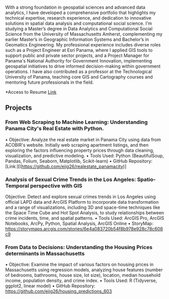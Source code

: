 With a strong foundation in geospatial sciences and advanced data analytics, I have developed a comprehensive portfolio that highlights my technical expertise, research experience, and dedication to innovative solutions in spatial data analysis and computational social science. I'm studying a Master’s degree in Data Analytics and Computational Social Science from the University of Massachusetts Amherst, complementing my earlier Master’s in Geographic Information Systems and Bachelor’s in Geomatics Engineering. My professional experience includes diverse roles such as a Project Engineer at Esri Panama, where I applied GIS tools to support public and private sector projects, and a Project Manager for Panama's National Authority for Government Innovation, implementing  geospatial initiatives to drive informed decision-making within government operations. I have also contributed as a professor at the Technological University of Panama, teaching core GIS and Cartography courses and mentoring future professionals in the field.

*Access to Resume [Link]([https://drive.google.com/file/d/19Yxv4q5yEca0VEZEWTHPy45aKVEE-RP-/view?usp=sharing])

## Projects
### From Web Scraping to Machine Learning: Understanding Panama City's Real Estate with Python.
•	Objective: Analyze the real estate market in Panama City using data from ACOBIR's website. Initially web scraping apartment listings, and then exploring the factors influencing property prices through data cleaning, visualization, and predictive modeling.
•	Tools Used: Python (BeautifulSoup, Pandas, Folium, Seaborn, Matplotlib, Scikit-learn)
•	GitHub Repository: [Link:][(https://github.com/eiig26/realestate_panamacity)]

### Analysis of Sexual Crime Trends in the Los Angeles: Spatio-Temporal perspective with GIS
Objective: Detect and explore sexual crimes trends in Los Angeles using official LAPD data and ArcGIS Platform to incorporate data transformation and a range of visualizations, including 3D and space-time techniques like the Space Time Cube and Hot Spot Analysis, to study relationships between crime incidents, time, and spatial patterns.
•	Tools Used: ArcGIS Pro, ArcGIS Notebooks, ArcPy, Python, Spatial Analysis, ArcGIS Online
•	StoryMap: https://storymaps.arcgis.com/stories/6e4a083720b54f8b978e928c78c608c9

### From Data to Decisions: Understanding the Housing Prices determinants in Massachusetts
•	Objective: Examine the impact of various factors on housing prices in Massachusetts using regression models, analyzing house features (number of bedrooms, bathrooms, house size, lot size), location, median household income, population density, and crime index.
•	Tools Used: R (Tidyverse, ggplot2, linear model)
•	GitHub Repository: https://github.com/eiig26/housing_predictions_603
